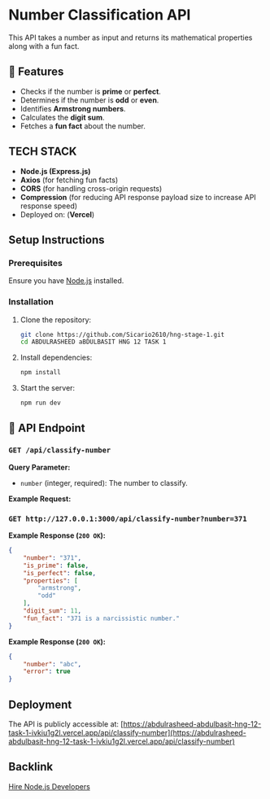 # Number Classification API

This API takes a number as input and returns its mathematical properties along with a fun fact.

## 🚀 Features
- Checks if the number is **prime** or **perfect**.
- Determines if the number is **odd** or **even**.
- Identifies **Armstrong numbers**.
- Calculates the **digit sum**.
- Fetches a **fun fact** about the number.

## TECH STACK 
- **Node.js (Express.js)**
- **Axios** (for fetching fun facts)
- **CORS** (for handling cross-origin requests)
- **Compression** (for reducing API response payload size to increase API response speed)
- Deployed on: (**Vercel**)

## Setup Instructions
### Prerequisites
Ensure you have [Node.js](https://nodejs.org/) installed.

### Installation
1. Clone the repository:
   ```sh
   git clone https://github.com/Sicario2610/hng-stage-1.git
   cd ABDULRASHEED aBDULBASIT HNG 12 TASK 1
2. Install dependencies:
   ```sh
   npm install
   ```
3. Start the server:
   ```sh
   npm run dev
   ```

## 📌 API Endpoint
### `GET /api/classify-number`
**Query Parameter:**  
- `number` (integer, required): The number to classify.

**Example Request:**  
### `GET http://127.0.0.1:3000/api/classify-number?number=371`


**Example Response (`200 OK`):**
```json
{
    "number": "371",
    "is_prime": false,
    "is_perfect": false,
    "properties": [
        "armstrong",
        "odd"
    ],
    "digit_sum": 11,
    "fun_fact": "371 is a narcissistic number."
}
```

**Example Response (`200 OK`):**
```json
{
    "number": "abc",
    "error": true
}
```

## Deployment
The API is publicly accessible at: [https://abdulrasheed-abdulbasit-hng-12-task-1-ivkiu1g2l.vercel.app/api/classify-number](https://abdulrasheed-abdulbasit-hng-12-task-1-ivkiu1g2l.vercel.app/api/classify-number)
 
## Backlink
[Hire Node.js Developers](https://hng.tech/hire/nodejs-developers)


